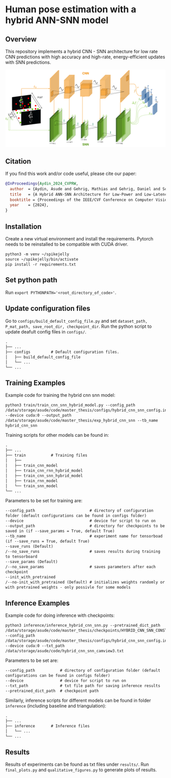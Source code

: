 # Human pose estimation with a hybrid ANN-SNN model 

## Overview
This repository implements a hybrid CNN - SNN architecture for low rate CNN predictions with high accuracy and high-rate, energy-efficient updates with SNN predictions. 

<img src="overview.png" width="600">

## Citation
If you find this work and/or code useful, please cite our paper:

```bibtex
@InProceedings{Aydin_2024_CVPRW,
  author  = {Aydin, Asude and Gehrig, Mathias and Gehrig, Daniel and Scaramuzza, Davide},
  title   = {A Hybrid ANN-SNN Architecture for Low-Power and Low-Latency Visual Perception},
  booktitle = {Proceedings of the IEEE/CVF Conference on Computer Vision and Pattern Recognition Workshops (CVPRW)},
  year    = {2024},
}
```

## Installation

Create a new virtual environment and install the requirements.
Pytorch needs to be reinstalled to be compatible with CUDA driver.

 ```
 python3 -m venv ~/spikejelly 
 source ~/spikejelly/bin/activate 
 pip install -r requirements.txt
 ```

## Set python path

Run `export PYTHONPATH='<root_directory_of_code>'`.

## Update configuration files 

Go to `configs/build_default_config_file.py` and set `dataset_path, P_mat_path, save_root_dir, checkpoint_dir`. 
Run the python script to update deafult config files in `configs/`. 

    .
    ├── ...
    ├── configs         # Default configuration files.
    │   ├── build_default_config_file     
    │   └── ...               
    └── ...

## Training Examples

Example code for training the hybrid cnn snn model:
```
python3 train/train_cnn_snn_hybrid_model.py --config_path /data/storage/asude/code/master_thesis/configs/hybrid_cnn_snn_config.ini --device cuda:0 --output_path /data/storage/asude/code/master_thesis/exp_hybrid_cnn_snn --tb_name hybrid_cnn_snn
```

Training scripts for other models can be found in: 

    .
    ├── ...
    ├── train           # Training files 
    │   ├── 
    │   ├── train_cnn_model     
    │   ├── train_cnn_rnn_hybrid_model         
    │   ├── train_cnn_snn_hybrid_model         
    │   ├── train_rnn_model         
    │   └── train_snn_model
    └── ...
    
Parameters to be set for training are: 

```
--config_path                        # directory of configuration folder (default configurations can be found in configs folder)
--device                             # device for script to run on 
--output_path                        # directory for checkpoints to be saved in (if --save_params = True, default True)
--tb_name                            # experiment name for tensorboad (if --save_runs = True, default True)
--save_runs (Default)      
/--no_save_runs                      # saves results during training to tensorboard
--save_params (Default)     
/--no_save_params                    # saves parameters after each checkpoint
--init_with_pretrained 
/--no-init_with_pretrained (Default) # initializes weights randomly or with pretrained weights - only possivle for some models
```

## Inference Examples

Example code for doing inference with checkpoints:
```
python3 inference/inference_hybrid_cnn_snn.py --pretrained_dict_path /data/storage/asude/code/master_thesis/checkpoints/HYBRID_CNN_SNN_CONST_COUNT_10x10=100ms_tau3.0_output_decay0.8_camview3_2.pt --config_path /data/storage/asude/code/master_thesis/configs/hybrid_cnn_snn_config.ini --device cuda:0 --txt_path /data/storage/asude/code/hybrid_cnn_snn_camview3.txt
```

Parameters to be set are: 

```
--config_path           # directory of configuration folder (default configurations can be found in configs folder)
--device                # device for script to run on 
--txt_path              # txt file path for saving inference results 
--pretrained_dict_path  # checkpoint path
```

Similarly, inference scripts for different models can be found in folder `inference` (including baseline and triangulation):

    .
    ├── ...
    ├── inference       # Inference files         
    │   └── ...
    └── ...

## Results 

Results of experiments can be found as txt files under `results/`.
Run `final_plots.py` and `qualitative_figures.py` to generate plots of results.
